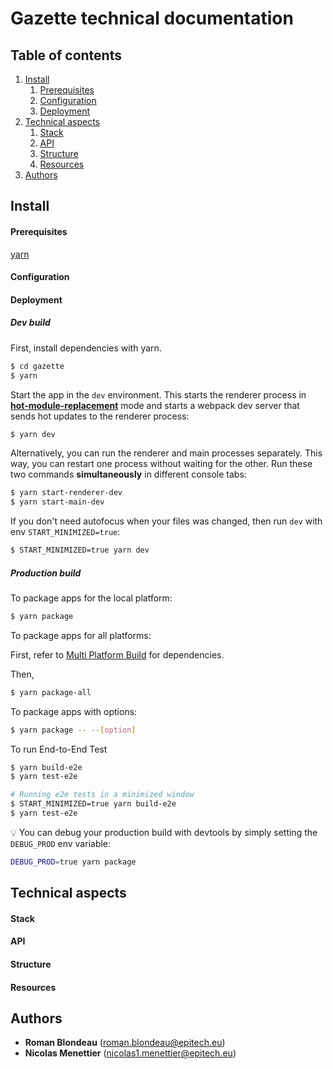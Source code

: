 # Gazette technical documentation

## Table of contents

1. [Install](#Install)
    1. [Prerequisites](#prerequisites)
    2. [Configuration](#configuration)
    3. [Deployment](#deployment)
2. [Technical aspects](#technical-aspects)
    1. [Stack](#stack)
    2. [API](#API)
    3. [Structure](#Structure)
    4. [Resources](#Resources)
3. [Authors](#Authors)

## Install

#### Prerequisites

[yarn](https://yarnpkg.com/lang/en/)

#### Configuration

#### Deployment

##### Dev build

First, install dependencies with yarn.

```bash
$ cd gazette
$ yarn
```

Start the app in the `dev` environment. This starts the renderer process in [**hot-module-replacement**](https://webpack.js.org/guides/hmr-react/) mode and starts a webpack dev server that sends hot updates to the renderer process:

```bash
$ yarn dev
```

Alternatively, you can run the renderer and main processes separately. This way, you can restart one process without waiting for the other. Run these two commands **simultaneously** in different console tabs:

```bash
$ yarn start-renderer-dev
$ yarn start-main-dev
```

If you don't need autofocus when your files was changed, then run `dev` with env `START_MINIMIZED=true`:

```bash
$ START_MINIMIZED=true yarn dev
```

##### Production build

To package apps for the local platform:

```bash
$ yarn package
```

To package apps for all platforms:

First, refer to [Multi Platform Build](https://www.electron.build/multi-platform-build) for dependencies.

Then,

```bash
$ yarn package-all
```

To package apps with options:

```bash
$ yarn package -- --[option]
```

To run End-to-End Test

```bash
$ yarn build-e2e
$ yarn test-e2e

# Running e2e tests in a minimized window
$ START_MINIMIZED=true yarn build-e2e
$ yarn test-e2e
```

:bulb: You can debug your production build with devtools by simply setting the `DEBUG_PROD` env variable:

```bash
DEBUG_PROD=true yarn package
```

## Technical aspects

#### Stack

#### API

#### Structure

#### Resources

## Authors

* **Roman Blondeau**   (roman.blondeau@epitech.eu)
* **Nicolas Menettier**   (nicolas1.menettier@epitech.eu)
